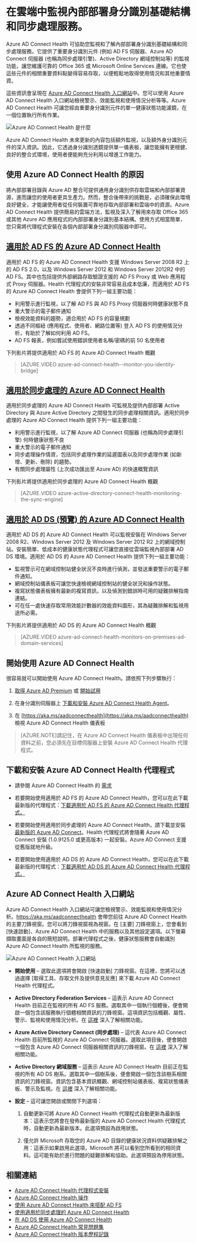 <properties
	pageTitle="在雲端中監視內部部署身分識別基礎結構。"
	description="這是 Azure AD Connect Health 頁面，其中說明它的功能，以及您可能會使用它的原因。"
	services="active-directory"
	documentationCenter=""
	authors="karavar"
	manager="stevenpo"
	editor="karavar"/>

<tags
	ms.service="active-directory"
	ms.workload="identity"
	ms.tgt_pltfrm="na"
	ms.devlang="na"
	ms.topic="get-started-article"
	ms.date="07/14/2016"
	ms.author="vakarand"/>

# 在雲端中監視內部部署身分識別基礎結構和同步處理服務。

Azure AD Connect Health 可協助您監視和了解內部部署身分識別基礎結構和同步處理服務。它提供了重要身分識別元件 (例如 AD FS 伺服器、Azure AD Connect 伺服器 (也稱為同步處理引擎)、Active Directory 網域控制站等) 的監視功能，讓您維護可靠的 Office 365 或 Microsoft Online Services 連線。它也使這些元件的相關重要資料點變得容易存取，以便輕鬆地取得使用情況和其他重要情資。

這些資訊會呈現在 [Azure AD Connect Health 入口網站](https://aka.ms/aadconnecthealth)中。您可以使用 Azure AD Connect Health 入口網站檢視警示、效能監視和使用情況分析等等。Azure AD Connect Health 可讓您經由重要身分識別元件的單一健康狀態功能濾鏡，在一個位置執行所有作業。

![Azure AD Connect Health 是什麼](./media/active-directory-aadconnect-health/aadconnecthealth2.png)

Azure AD Connect Health 未來更新的內容包括額外監視，以及額外身分識別元件的深入資訊。因此，它透過身分識別透鏡提供單一儀表板，讓您能擁有更穩健、良好的整合式環境，使用者便能夠充分利用以增進工作能力。

<!-- <center>![What is Azure AD Connect Health](./media/active-directory-aadconnect-health/logo1.png)</center> -->

## 使用 Azure AD Connect Health 的原因

將內部部署目錄與 Azure AD 整合可提供通用身分識別供存取雲端和內部部署資源，進而讓您的使用者更具生產力。然而，整合後帶來的挑戰是，必須確保此環境良好健全，才能讓使用者從任何裝置可靠地存取內部部署和雲端中的資源。Azure AD Connect Health 提供簡易的雲端方法，監視及深入了解用來存取 Office 365 或其他 Azure AD 應用程式的內部部署身分識別基本結構。使用方式相當簡單，您只需將代理程式安裝在各個內部部署身分識別伺服器中即可。

## [適用於 AD FS 的 Azure AD Connect Health](active-directory-aadconnect-health-adfs.md)

適用於 AD FS 的 Azure AD Connect Health 支援 Windows Server 2008 R2 上的 AD FS 2.0，以及 Windows Server 2012 和 Windows Server 2012R2 中的 AD FS。其中也包括提供外部網路存取驗證支援的 AD FS Proxy 或 Web 應用程式 Proxy 伺服器。Health 代理程式的安裝非常容易且成本低廉，而適用於 AD FS 的 Azure AD Connect Health 會提供下列一組主要功能：

- 利用警示進行監視，以了解 AD FS 與 AD FS Proxy 伺服器何時健康狀態不良
- 重大警示的電子郵件通知
- 檢視效能資料的趨勢，適合用於 AD FS 的容量規劃
- 透過不同樞紐 (應用程式、使用者、網路位置等) 登入 AD FS 的使用情況分析，有助於了解如何利用 AD FS。
- AD FS 報表，例如嘗試使用錯誤使用者名稱/密碼的前 50 名使用者

下列影片將提供適用於 AD FS 的 Azure AD Connect Health 概觀

> [AZURE.VIDEO azure-ad-connect-health--monitor-you-identity-bridge]

## [適用於同步處理的 Azure AD Connect Health](active-directory-aadconnect-health-sync.md)

適用於同步處理的 Azure AD Connect Health 可監視及提供內部部署 Active Directory 與 Azure Active Directory 之間發生的同步處理相關資訊。適用於同步處理的 Azure AD Connect Health 提供下列一組主要功能：

- 利用警示進行監視，以了解 Azure AD Connect 伺服器 (也稱為同步處理引擎) 何時健康狀態不良
- 重大警示的電子郵件通知
- 同步處理操作情資，包括同步處理作業的延遲圖表以及同步處理作業 (如新增、更新、刪除) 的趨勢。
- 有關同步處理屬性 (上次成功匯出至 Azure AD) 的快速概覽資訊

下列影片將提供適用於同步處理的 Azure AD Connect Health 概觀

>[AZURE.VIDEO azure-active-directory-connect-health-monitoring-the-sync-engine]

## [適用於 AD DS (預覽) 的 Azure AD Connect Health](active-directory-aadconnect-health-adds.md)

適用於 AD DS 的 Azure AD Connect Health 可以監視安裝在 Windows Server 2008 R2、Windows Server 2012 及 Windows Server 2012 R2 上的網域控制站。安裝簡單、低成本的健康狀態代理程式可讓您直接從雲端監視內部部署 AD DS 環境。適用於 AD DS 的 Azure AD Connect Health 提供下列一組主要功能：

- 監視警示可在網域控制站健全狀況不良時進行偵測，並發送重要警示的電子郵件通知。
- 網域控制站儀表板可讓您快速檢視網域控制站的健全狀況和操作狀態。
- 複寫狀態儀表板擁有最新的複寫資訊，以及偵測到錯誤時可用的疑難排解指南連結。
- 可在任一處快速存取常用效能計數器的效能資料圖形，其為疑難排解和監視用途所必需。

下列影片將提供適用於 AD DS 的 Azure AD Connect Health 概觀

>[AZURE.VIDEO azure-ad-connect-health-monitors-on-premises-ad-domain-services]

## 開始使用 Azure AD Connect Health
很容易就可以開始使用 Azure AD Connect Health。請依照下列步驟執行：

1. [取得 Azure AD Premium](active-directory-get-started-premium.md) 或 [開始試用](https://azure.microsoft.com/trial/get-started-active-directory/)

2. 在身分識別伺服器上 [下載和安裝 Azure AD Connect Health Agent](#download-and-install-azure-ad-connect-health-agent)。

3. 在 [https://aka.ms/aadconnecthealth](https://aka.ms/aadconnecthealth) 檢視 Azure AD Connect Health 儀表板

>[AZURE.NOTE]請記住，在 Azure AD Connect Health 儀表板中出現任何資料之前，您必須先在目標伺服器上安裝 Azure AD Connect Health 代理程式。

## 下載和安裝 Azure AD Connect Health 代理程式

- 請參閱 Azure AD Connect Health 的 [需求](active-directory-aadconnect-health-agent-install.md#Requirements)

- 若要開始使用適用於 AD FS 的 Azure AD Connect Health，您可以在此下載最新版的代理程式：[下載適用於 AD FS 的 Azure AD Connect Health 代理程式。](http://go.microsoft.com/fwlink/?LinkID=518973) [](active-directory-aadconnect-health-agent-install.md#installing-the-azure-ad-connect-health-agent-for-ad-fs)

- 若要開始使用適用於同步處理的 Azure AD Connect Health，請下載並安裝 [最新版的 Azure AD Connect](http://go.microsoft.com/fwlink/?linkid=615771)。Health 代理程式將會隨著 Azure AD Connect 安裝 (1.0.9125.0 或更高版本) 一起安裝。Azure AD Connect 支援從舊版就地升級。

- 若要開始使用適用於 AD DS 的 Azure AD Connect Health，您可以在此下載最新版的代理程式：[下載適用於 AD DS 的 Azure AD Connect Health 代理程式。](http://go.microsoft.com/fwlink/?LinkID=820540) [](active-directory-aadconnect-health-agent-install.md#installing-the-azure-ad-connect-health-agent-for-ad-fs)

## Azure AD Connect Health 入口網站
Azure AD Connect Health 入口網站可讓您檢視警示、效能監視和使用情況分析。https://aka.ms/aadconnecthealth 會帶您前往 Azure AD Connect Health 的主要刀鋒視窗。您可以將刀鋒視窗視為視窗。在 [主要] 刀鋒視窗上，您會看到 [快速啟動]、Azure AD Connect Health 中的服務以及其他設定選項。以下螢幕擷取畫面是各自的簡短說明。部署代理程式之後，健康狀態服務會自動識別 Azure AD Connect Health 所監視的服務。

![Azure AD Connect Health 入口網站](./media/active-directory-aadconnect-health/portal4.png)

- **開始使用** – 選取此選項將會開啟 [快速啟動] 刀鋒視窗。在這裡，您將可以透過選擇 [取得工具、存取文件及提供意見反應] 來下載 Azure AD Connect Health 代理程式。

- **Active Directory Federation Services** – 這表示 Azure AD Connect Health 目前正在監視的所有 AD FS 服務。選取其中一個執行個體後，便會開啟一個包含該服務執行個體相關資訊的刀鋒視窗。這項資訊包括概觀、屬性、警示、監視和使用情況分析。在 [這裡](active-directory-aadconnect-health-adfs.md) 深入了解相關功能。

- **Azure Active Directory Connect (同步處理)** – 這代表 Azure AD Connect Health 目前所監視的 Azure AD Connect 伺服器。選取此項目後，便會開啟一個包含 Azure AD Connect 伺服器相關資訊的刀鋒視窗。在 [這裡](active-directory-aadconnect-health-sync.md) 深入了解相關功能。
 
- **Active Directory 網域服務** – 這表示 Azure AD Connect Health 目前正在監視的所有 AD DS 樹系。選取其中一個樹系後，便會開啟一個包含該樹系相關資訊的刀鋒視窗。資訊包含基本資訊概觀、網域控制站儀表板、複寫狀態儀表板、警示及監視。在 [這裡](active-directory-aadconnect-health-adds.md) 深入了解相關功能。

- **設定** – 這可讓您開啟或關閉下列選項：

	1. 自動更新可將 Azure AD Connect Health 代理程式自動更新為最新版本：這表示您將會在發佈最新版的 Azure AD Connect Health 代理程式時，自動更新為最新版本。此選項預設為啟用狀態。

	2. 僅允許 Microsoft 存取您的 Azure AD 目錄的健康狀況資料供疑難排解之用：這表示如果啟用此選項，Microsoft 將可以看到您所看到的相同資料。這可能有助於進行問題的疑難排解和協助。此選項預設為停用狀態。


## 相關連結

* [Azure AD Connect Health 代理程式安裝](active-directory-aadconnect-health-agent-install.md)
* [Azure AD Connect Health 操作](active-directory-aadconnect-health-operations.md)
* [使用 Azure AD Connect Health 來搭配 AD FS](active-directory-aadconnect-health-adfs.md)
* [使用適用於同步處理的 Azure AD Connect Health](active-directory-aadconnect-health-sync.md)
* [在 AD DS 使用 Azure AD Connect Health](active-directory-aadconnect-health-adds.md)
* [Azure AD Connect Health 常見問題集](active-directory-aadconnect-health-faq.md)
* [Azure AD Connect Health 版本歷程記錄](active-directory-aadconnect-health-version-history.md)

<!-----HONumber=AcomDC_0727_2016-->